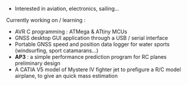 - Interested in aviation, electronics, sailing...


Currently working on / learning :
 - AVR C programming : ATMega & ATtiny MCUs
 - GNSS desktop GUI application through a USB / serial interface
 - Portable GNSS speed and position data logger for water sports (windsurfing, sport catamarans...)
 - **AP3** : a simple performance prediction program for RC planes preliminary design
 - A CATIA V5 model of Mystere IV fighter jet to prefigure a R/C model airplane, to give an quick mass estimation
